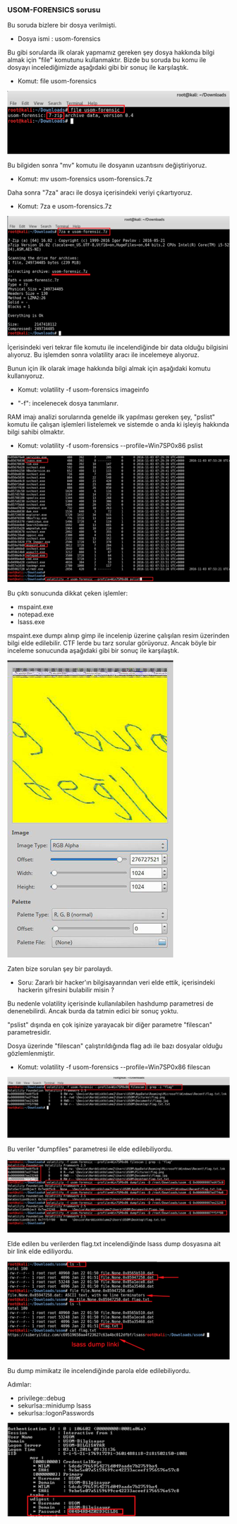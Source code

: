 ### USOM-FORENSICS sorusu

Bu soruda bizlere bir dosya verilmişti.

* Dosya ismi : usom-forensics

Bu gibi sorularda ilk olarak yapmamız gereken şey dosya hakkında bilgi almak için "file" komutunu kullanmaktır. Bizde bu soruda bu komu ile dosyayı incelediğimizde aşağıdaki gibi bir sonuç ile karşılaştık.

* Komut: file usom-forensics

<img src="/resimler/file.png" />


Bu bilgiden sonra "mv" komutu ile dosyanın uzantısını değiştiriyoruz.

* Komut: mv usom-forensics usom-forensics.7z

Daha sonra "7za" aracı ile dosya içerisindeki veriyi çıkartıyoruz.

* Komut: 7za e usom-forensics.7z

<img src="/resimler/7ze.png" />

İçerisindeki veri tekrar file komutu ile incelendiğinde bir data olduğu bilgisini alıyoruz. Bu işlemden sonra volatility aracı ile incelemeye alıyoruz.

Bunun için ilk olarak image hakkında bilgi almak için aşağıdaki komutu kullanıyoruz.

* Komut: volatility -f usom-forensics imageinfo
 - "-f": incelenecek dosya tanımlanır.
 
RAM imajı analizi sorularında genelde ilk yapılması gereken şey, "pslist" komutu ile çalışan işlemleri listelemek ve sistemde o anda ki işleyiş hakkında bilgi sahibi olmaktır.

* Komut: volatility -f usom-forensics --profile=Win7SP0x86 pslist

<img src="/resimler/pslist.png" />

Bu çıktı sonucunda dikkat çeken işlemler:

 - mspaint.exe
 - notepad.exe
 - lsass.exe
 
 mspaint.exe dumpı alınıp gimp ile incelenip üzerine çalışılan resim üzerinden bilgi elde edilebilir. CTF lerde bu tarz sorular görüyoruz. Ancak böyle bir inceleme sonucunda aşağıdaki gibi bir sonuç ile karşılaştık.
 
 <img src="/resimler/flagdegil.jpg" />

Zaten bize sorulan şey bir parolaydı. 

* Soru: Zararlı bir hacker'ın bilgisayarından veri elde ettik, içerisindeki hackerin şifresini bulabilir misin ?

Bu nedenle volatility içerisinde kullanılabilen hashdump parametresi de denenebilirdi. Ancak burda da tatmin edici bir sonuç yoktu.

"pslist" dışında en çok işinize yarayacak bir diğer parametre "filescan" parametresidir.

Dosya üzerinde "filescan" çalıştırıldığında flag adı ile bazı dosyalar olduğu gözlemlenmiştir.

* Komut: volatility -f usom-forensics --profile=Win7SP0x86 filescan

 <img src="/resimler/filescan.png" />


Bu veriler "dumpfiles" parametresi ile elde edilebiliyordu. 

 <img src="/resimler/dumpfiles.png" />

Elde edilen bu verilerden flag.txt incelendiğinde lsass dump dosyasına ait bir link elde ediliyordu.

 <img src="/resimler/flag.png" />

Bu dump mimikatz ile incelendiğinde parola elde edilebiliyordu.

Adımlar: 

 * privilege::debug
 * sekurlsa::minidump lsass
 * sekurlsa::logonPasswords

 <img src="/resimler/pass.png" />


